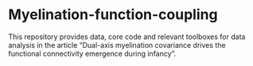 # Myelination-function-coupling
This repository provides data, core code and relevant toolboxes for data analysis in the article “Dual-axis myelination covariance drives the functional connectivity emergence during infancy”.
